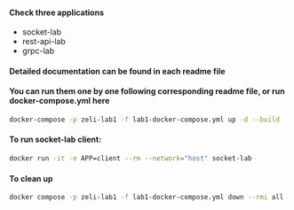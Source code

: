 #### Check three applications
- socket-lab
- rest-api-lab
- grpc-lab
#### Detailed documentation can be found in each readme file

#### You can run them one by one following corresponding readme file, or run docker-compose.yml here
```bash
docker-compose -p zeli-lab1 -f lab1-docker-compose.yml up -d --build
```

#### To run socket-lab client:
```bash
docker run -it -e APP=client --rm --network="host" socket-lab
```

#### To clean up
```bash
docker compose -p zeli-lab1 -f lab1-docker-compose.yml down --rmi all
```
